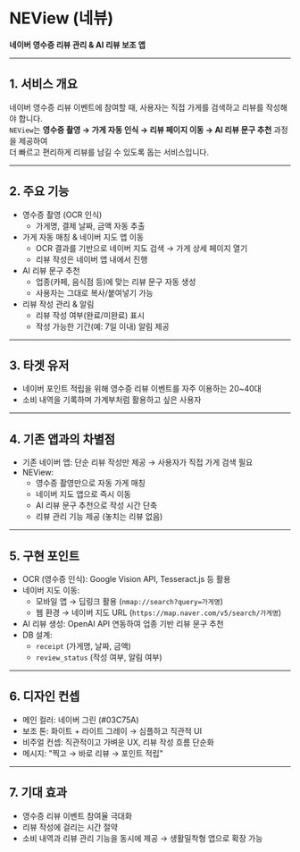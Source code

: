 # NEView (네뷰)  
**네이버 영수증 리뷰 관리 & AI 리뷰 보조 앱**

---

## 1. 서비스 개요
네이버 영수증 리뷰 이벤트에 참여할 때, 사용자는 직접 가게를 검색하고 리뷰를 작성해야 합니다.  
`NEView`는 **영수증 촬영 → 가게 자동 인식 → 리뷰 페이지 이동 → AI 리뷰 문구 추천** 과정을 제공하여  
더 빠르고 편리하게 리뷰를 남길 수 있도록 돕는 서비스입니다.

---

## 2. 주요 기능
- 영수증 촬영 (OCR 인식)  
  - 가게명, 결제 날짜, 금액 자동 추출  
- 가게 자동 매칭 & 네이버 지도 앱 이동  
  - OCR 결과를 기반으로 네이버 지도 검색 → 가게 상세 페이지 열기  
  - 리뷰 작성은 네이버 앱 내에서 진행  
- AI 리뷰 문구 추천  
  - 업종(카페, 음식점 등)에 맞는 리뷰 문구 자동 생성  
  - 사용자는 그대로 복사/붙여넣기 가능  
- 리뷰 작성 관리 & 알림  
  - 리뷰 작성 여부(완료/미완료) 표시  
  - 작성 가능한 기간(예: 7일 이내) 알림 제공  

---

## 3. 타겟 유저
- 네이버 포인트 적립을 위해 영수증 리뷰 이벤트를 자주 이용하는 20~40대  
- 소비 내역을 기록하며 가계부처럼 활용하고 싶은 사용자  

---

## 4. 기존 앱과의 차별점
- 기존 네이버 앱: 단순 리뷰 작성만 제공 → 사용자가 직접 가게 검색 필요  
- NEView:  
  - 영수증 촬영만으로 자동 가게 매칭  
  - 네이버 지도 앱으로 즉시 이동  
  - AI 리뷰 문구 추천으로 작성 시간 단축  
  - 리뷰 관리 기능 제공 (놓치는 리뷰 없음)  

---

## 5. 구현 포인트
- OCR (영수증 인식): Google Vision API, Tesseract.js 등 활용  
- 네이버 지도 이동:  
  - 모바일 앱 → 딥링크 활용 (`nmap://search?query=가게명`)  
  - 웹 환경 → 네이버 지도 URL (`https://map.naver.com/v5/search/가게명`)  
- AI 리뷰 생성: OpenAI API 연동하여 업종 기반 리뷰 문구 추천  
- DB 설계:  
  - `receipt` (가게명, 날짜, 금액)  
  - `review_status` (작성 여부, 알림 여부)  

---

## 6. 디자인 컨셉
- 메인 컬러: 네이버 그린 (#03C75A)  
- 보조 톤: 화이트 + 라이트 그레이 → 심플하고 직관적 UI  
- 비주얼 컨셉: 직관적이고 가벼운 UX, 리뷰 작성 흐름 단순화  
- 메시지: "찍고 → 바로 리뷰 → 포인트 적립"  

---

## 7. 기대 효과
- 영수증 리뷰 이벤트 참여율 극대화  
- 리뷰 작성에 걸리는 시간 절약  
- 소비 내역과 리뷰 관리 기능을 동시에 제공 → 생활밀착형 앱으로 확장 가능
